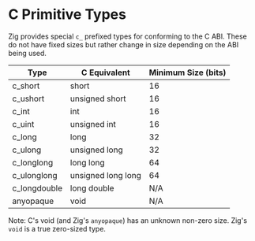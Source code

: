 # C Primitive Types

Zig provides special `c_` prefixed types for conforming to the C ABI. These do
not have fixed sizes but rather change in size depending on the ABI being used.

| Type         | C Equivalent       | Minimum Size (bits) |
| ------------ | ------------------ | ------------------- |
| c_short      | short              | 16                  |
| c_ushort     | unsigned short     | 16                  |
| c_int        | int                | 16                  |
| c_uint       | unsigned int       | 16                  |
| c_long       | long               | 32                  |
| c_ulong      | unsigned long      | 32                  |
| c_longlong   | long long          | 64                  |
| c_ulonglong  | unsigned long long | 64                  |
| c_longdouble | long double        | N/A                 |
| anyopaque    | void               | N/A                 |

Note: C's void (and Zig's `anyopaque`) has an unknown non-zero size. Zig's
`void` is a true zero-sized type.

